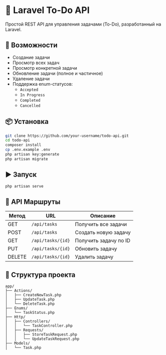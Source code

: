 
# 📝 Laravel To-Do API

Простой REST API для управления задачами (To-Do), разработанный на Laravel.

## 🚀 Возможности

- Создание задачи
- Просмотр всех задач
- Просмотр конкретной задачи
- Обновление задачи (полное и частичное)
- Удаление задачи
- Поддержка enum-статусов:
  - `Accepted`
  - `In Progress`
  - `Completed`
  - `Cancelled`

## 📦 Установка

```bash
git clone https://github.com/your-username/todo-api.git
cd todo-api
composer install
cp .env.example .env
php artisan key:generate
php artisan migrate
````

## ▶️ Запуск

```bash
php artisan serve
```

## 🔗 API Маршруты

| Метод  | URL               | Описание              |
| ------ | ----------------- | --------------------- |
| GET    | `/api/tasks`      | Получить все задачи   |
| POST   | `/api/tasks`      | Создать новую задачу  |
| GET    | `/api/tasks/{id}` | Получить задачу по ID |
| PUT    | `/api/tasks/{id}` | Обновить задачу       |
| DELETE | `/api/tasks/{id}` | Удалить задачу        |

## 📂 Структура проекта

```
app/
├── Actions/
│   ├── CreateNewTask.php
│   ├── UpdateTask.php
│   └── DeleteTask.php
├── Enums/
│   └── TaskStatus.php
├── Http/
│   ├── Controllers/
│   │   └── TaskController.php
│   ├── Requests/
│   │   ├── StoreTaskRequest.php
│   │   └── UpdateTaskRequest.php
├── Models/
│   └── Task.php
```
